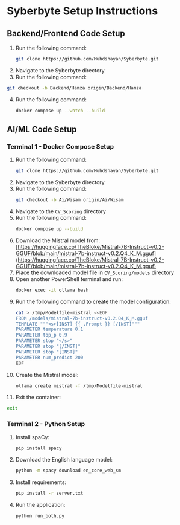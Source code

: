 # Syberbyte Setup Instructions

## Backend/Frontend Code Setup

1. Run the following command:
   ```bash
   git clone https://github.com/Muhdshayan/Syberbyte.git
   ```
2. Navigate to the Syberbyte directory
3.  Run the following command:
   ```bash
   git checkout -b Backend/Hamza origin/Backend/Hamza
   ```
4. Run the following command:
   ```bash
   docker compose up --watch --build
   ```

## AI/ML Code Setup

### Terminal 1 - Docker Compose Setup

1. Run the following command:
   ```bash
   git clone https://github.com/Muhdshayan/Syberbyte.git
   ```
2. Navigate to the Syberbyte directory
3. Run the following command:
   ```bash
   git checkout -b Ai/Wisam origin/Ai/Wisam
   ```
4. Navigate to the `CV_Scoring` directory
4. Run the following command:
   ```bash
   docker compose up --build
   ```
5. Download the Mistral model from: [https://huggingface.co/TheBloke/Mistral-7B-Instruct-v0.2-GGUF/blob/main/mistral-7b-instruct-v0.2.Q4_K_M.gguf](https://huggingface.co/TheBloke/Mistral-7B-Instruct-v0.2-GGUF/blob/main/mistral-7b-instruct-v0.2.Q4_K_M.gguf)
6. Place the downloaded model file in `CV_Scoring/models` directory
7. Open another PowerShell terminal and run:
   ```bash
   docker exec -it ollama bash
   ```
8. Run the following command to create the model configuration:
   ```bash
   cat > /tmp/Modelfile-mistral <<EOF
   FROM /models/mistral-7b-instruct-v0.2.Q4_K_M.gguf
   TEMPLATE """<s>[INST] {{ .Prompt }} [/INST]"""
   PARAMETER temperature 0.1
   PARAMETER top_p 0.9
   PARAMETER stop "</s>"
   PARAMETER stop "[/INST]"
   PARAMETER stop "[INST]"
   PARAMETER num_predict 200
   EOF
   ```
9. Create the Mistral model:
   ```bash
   ollama create mistral -f /tmp/Modelfile-mistral
   ```
10. Exit the container:
   ```bash
   exit
   ```

### Terminal 2 - Python Setup

1. Install spaCy:
   ```bash
   pip install spacy
   ```
2. Download the English language model:
   ```bash
   python -m spacy download en_core_web_sm
   ```
3. Install requirements:
   ```bash
   pip install -r server.txt
   ```
4. Run the application:
   ```bash
   python run_both.py
   ```
